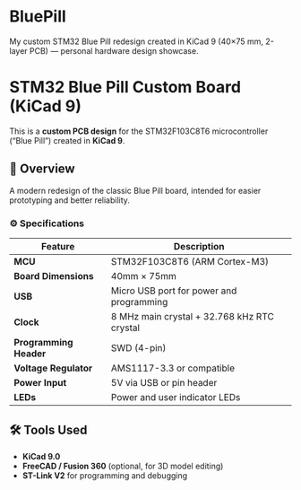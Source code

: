 # BluePill
My custom STM32 Blue Pill redesign created in KiCad 9 (40×75 mm, 2-layer PCB) — personal hardware design showcase.

# STM32 Blue Pill Custom Board (KiCad 9)

This is a **custom PCB design** for the STM32F103C8T6 microcontroller (“Blue Pill”) created in **KiCad 9**.

## 🧠 Overview
A modern redesign of the classic Blue Pill board, intended for easier prototyping and better reliability.

### ⚙️ Specifications
| Feature | Description |
|----------|--------------|
| **MCU** | STM32F103C8T6 (ARM Cortex-M3) |
| **Board Dimensions** | 40mm × 75mm |
| **USB** | Micro USB port for power and programming |
| **Clock** | 8 MHz main crystal + 32.768 kHz RTC crystal |
| **Programming Header** | SWD (4-pin) |
| **Voltage Regulator** | AMS1117-3.3 or compatible |
| **Power Input** | 5V via USB or pin header |
| **LEDs** | Power and user indicator LEDs |

## 🛠️ Tools Used
- **KiCad 9.0**
- **FreeCAD / Fusion 360** (optional, for 3D model editing)
- **ST-Link V2** for programming and debugging
